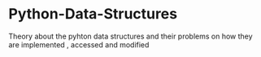 # Python-Data-Structures
Theory about the pyhton data structures and their problems on how they are implemented , accessed and modified
